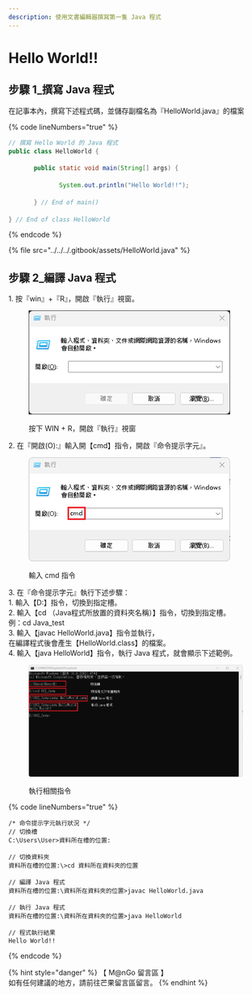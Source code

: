 ```yaml
---
description: 使用文書編輯器撰寫第一隻 Java 程式
---
```


# Hello World!!

## 步驟 1\_撰寫 Java 程式

在記事本內，撰寫下述程式碼，並儲存副檔名為『HelloWorld.java』的檔案

{% code lineNumbers="true" %}
```java
// 撰寫 Hello World 的 Java 程式
public class HelloWorld {

       public static void main(String[] args) {

              System.out.println("Hello World!!");

       } // End of main()

} // End of class HelloWorld
```
{% endcode %}

{% file src="../../../.gitbook/assets/HelloWorld.java" %}

## 步驟 2\_編譯 Java 程式

1\. 按『win』+『R』，開啟『執行』視窗。

<figure><img src="../../../.gitbook/assets/0013.png" alt=""><figcaption><p>按下 WIN + R，開啟『執行』視窗</p></figcaption></figure>

2\. 在『開啟(O):』輸入開【cmd】指令，開啟『命令提示字元』。

<figure><img src="../../../.gitbook/assets/0014.png" alt=""><figcaption><p>輸入 cmd 指令</p></figcaption></figure>

3\. 在『命令提示字元』執行下述步驟：\
&#x20;   1\. 輸入【D:】指令，切換到指定槽。\
&#x20;   2\. 輸入【cd （Java程式所放置的資料夾名稱）】指令，切換到指定槽。\
&#x20;       例：cd Java\_test\
&#x20;   3\. 輸入【javac HelloWorld.java】指令並執行，\
&#x20;       在編譯程式後會產生【HelloWorld.class】的檔案。\
&#x20;   4\. 輸入【java HelloWorld】指令，執行 Java 程式，就會顯示下述範例。

<figure><img src="../../../.gitbook/assets/0015.png" alt=""><figcaption><p>執行相關指令</p></figcaption></figure>

{% code lineNumbers="true" %}
```
/* 命令提示字元執行狀況 */
// 切換槽
C:\Users\User>資料所在槽的位置:

// 切換資料夾
資料所在槽的位置:\>cd 資料所在資料夾的位置

// 編譯 Java 程式
資料所在槽的位置:\資料所在資料夾的位置>javac HelloWorld.java

// 執行 Java 程式
資料所在槽的位置:\資料所在資料夾的位置>java HelloWorld

// 程式執行結果
Hello World!!
```
{% endcode %}



{% hint style="danger" %}
【 M@nGo 留言區 】\
如有任何建議的地方，請前往芒果留言區留言。
{% endhint %}
